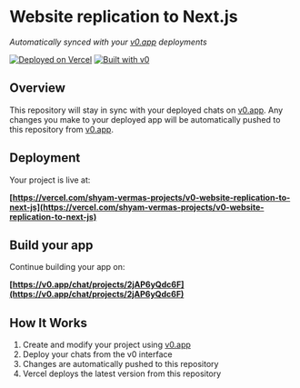 # Website replication to Next.js

*Automatically synced with your [v0.app](https://v0.app) deployments*

[![Deployed on Vercel](https://img.shields.io/badge/Deployed%20on-Vercel-black?style=for-the-badge&logo=vercel)](https://vercel.com/shyam-vermas-projects/v0-website-replication-to-next-js)
[![Built with v0](https://img.shields.io/badge/Built%20with-v0.app-black?style=for-the-badge)](https://v0.app/chat/projects/2jAP6yQdc6F)

## Overview

This repository will stay in sync with your deployed chats on [v0.app](https://v0.app).
Any changes you make to your deployed app will be automatically pushed to this repository from [v0.app](https://v0.app).

## Deployment

Your project is live at:

**[https://vercel.com/shyam-vermas-projects/v0-website-replication-to-next-js](https://vercel.com/shyam-vermas-projects/v0-website-replication-to-next-js)**

## Build your app

Continue building your app on:

**[https://v0.app/chat/projects/2jAP6yQdc6F](https://v0.app/chat/projects/2jAP6yQdc6F)**

## How It Works

1. Create and modify your project using [v0.app](https://v0.app)
2. Deploy your chats from the v0 interface
3. Changes are automatically pushed to this repository
4. Vercel deploys the latest version from this repository